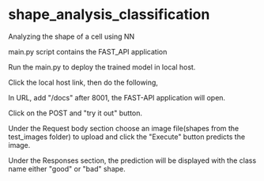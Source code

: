 # shape_analysis_classification
Analyzing the shape of a cell using NN

main.py script contains the FAST_API application

Run the main.py to deploy the trained model in local host.

Click the local host link, then do the following,

In URL, add "/docs" after 8001, the FAST-API application will open.

Click on the POST and "try it out" button.

Under the Request body section choose an image file(shapes from the test_images folder) to upload and click the "Execute" button predicts the image.

Under the Responses section, the prediction will be displayed with the class name either "good" or "bad" shape.

